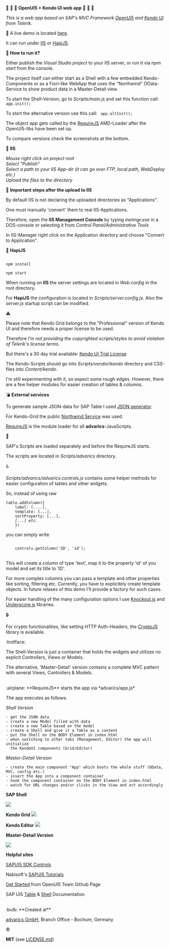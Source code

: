 :christmas_tree: :christmas_tree: :christmas_tree: **OpenUI5 + Kendo UI web app** :christmas_tree: :christmas_tree: :christmas_tree:

*This is a web app based on SAP's MVC Framework <a href="https://sap.github.io/openui5/" target="_blank">OpenUI5</a> and <a href="http://www.telerik.com/kendo-ui" target="_blank">Kendo UI</a> from Telerik.*

:bell: A live demo is located <a href="http://brakmic.de/openui5/" target="_blank">here</a>.

It can run under <a href="http://www.iis.net/" target="_blank">IIS</a> or <a href="http://hapijs.com/" target="_blank">HapiJS</a>.

:taxi: **How to run it?**

Either publish the *Visual Studio project* to your IIS server, or run it via *npm start* from the console.

The project itself can either start as a Shell with a few embedded Kendo-Components 
or as a Fiori-like WebApp that uses the "Northwind" OData-Service to show product data in a Master-Detail view.

To start the Shell-Version, go to *Scripts/main.js* and set this function call:
<code>
    app.init();
</code>

To start the alternative version use this call:
<code>
    app.altInit();
</code>

The object *app* gets called by the <a href="http://www.requirejs.org" target="_blank">RequireJS</a> AMD-Loader after the OpenUI5-libs have been set up.

To compare versions check the screenshots at the bottom.

:steam_locomotive: **IIS**

*Mouse right click on project root<br/>
Select "Publish"<br/>
Select a path to your IIS App-dir (it can go over FTP, local path, WebDeploy etc.)<br/>
Upload the files to the directory<br />*

:vertical_traffic_light: **Important steps after the upload to IIS**

By default IIS is not declaring the uploaded directories as "Applications".

One must manually 'convert' them to real IIS-Applications.

Therefore, open the **IIS Management Console** by typing *inetmgr.exe* in a DOS-console or selecting it from *Control Panel/Administrative Tools*

In IIS-Manager right click on the Application directory and choose "Convert to Application".


:helicopter: **HapiJS**

<code>
npm install
</code>

<code>
npm start
</code>

When running on **IIS** the server settings are located in *Web.config* in the root directory.

For **HapiJS** the configuration is located in  *Scripts/server.config.js*. Also the *server.js* startup script can be modified.

:warning:

Please note that Kendo Grid belongs to the "Professional" version of Kendo UI and therefore needs a proper license to be used.

Therefore *I'm not providing the copyrighted scripts/styles to avoid violation of Telerik's license terms*.

But there's a 30 day trial available: <a href="http://www.telerik.com/download/kendo-ui" target="_blank">Kendo UI Trial License</a>

The Kendo-Scripts should go into *Scripts/vendor/kendo* directory and CSS-files into *Content/kendo*.

I'm still experimenting with it, so expect some rough edges. However, there are a few
helper modules for easier creation of tables & columns.

:bomb: **External services**

To generate sample JSON-data for SAP Table I used <a href="http://www.json-generator.com/" target="_blank">JSON generator</a>.

For Kendo-Grid the public <a href="http://services.odata.org/V3/Northwind/Northwind.svc/" target="_blank">Northwind Service</a> was used.

<a href="http://requirejs.org/" target="_blank">RequireJS</a> is the module loader for all **advarics**-JavaScripts. 

:page_with_curl:

SAP's Scripts are loaded separately and before the
RequireJS starts.

The scripts are located in *Scripts/advarics* directory.

:wheelchair:

*Scripts/advarics/advarics.controls.js* contains some helper methods for easier configuration of tables and other widgets.

So, instead of using raw
<pre><code>table.addColumn({
    label: [....],
    template: [...],
    sortProperty: [...],
    <i>[...] etc.</i>
    })
</code></pre> you can simply write
<pre>
<code>
    controls.getColumn('ID', 'id');
</code>
</pre> This will create a column of type 'text', map it to the property 'id' of you model and set its title to 'ID'.
For more complex columns you can pass a template and other properties like sorting, filtering etc. Currently, you have to explicitely create template objects. In future relases of this demo I'll provide 
a factory for such cases.

For easier handling of the many configuration options I use <a href="http://knockoutjs.com/" target="_blank">Knockout.js</a> and <a href="http://underscorejs.org/" target="_blank">Underscore.js</a> libraries.

:lock:

For crypto functionalities, like setting HTTP Auth-Headers, the <a href="https://code.google.com/p/crypto-js/" target="_blank">CryptoJS</a> library is available.

:trollface:

The Shell-Version is just a container that holds the widgets and utilizes no explicit Controllers, Views or Models.

The alternative, 'Master-Detail' version contains a complete MVC pattern with several Views, Controllers & Models.

<br />
:airplane: **RequireJS** starts the app via *advarics/app.js*

The app executes as follows:

*Shell Version*

    - get the JSON data
    - create a new Model filled with data
    - create a new Table based on the model
    - create a Shell and give it a Table as a content
    - put the Shell on the BODY Element in index.html
    - when switching to other tabs (Management, Editor) the app will initialize 
      the KendoUI components (Grid/Editor)


*Master-Detail Version*

    - create the main component "App" which boots the whole stuff (OData, MVC, config etc.)
    - insert the App into a component container
    - hook the component container on the BODY Element in index.html
    - watch for URL changes and/or clicks in the View and act accordingly


**SAP Shell**

<img src="http://j20.imgup.net/table_demoa3a6.png" />

**Kendo Grid**
<img src="http://o06.imgup.net/grid883b.png" />

**Kendo Editor**
<img src="http://c13.imgup.net/editor3b10.png" />

**Master-Detail Version**

<img src="http://s07.imgup.net/main_scree9bcc.png" />

**Helpful sites**

<a href="https://sapui5.netweaver.ondemand.com/sdk/#content/Controls/index.html">SAPUI5 SDK Controls</a>

Nabisoft's <a href="http://www.nabisoft.com/tutorials/sapui5/" target="_blank">SAPUI5 Tutorials</a>

<a href="https://sap.github.io/openui5/getstarted.html" target="_blank">Get Started</a> from OpenUI5 Team Github Page

SAP UI5 <a href="https://sapui5.netweaver.ondemand.com/sdk/test-resources/sap/ui/table/demokit/Table.html" target="_blank">Table</a> & <a href="https://openui5.hana.ondemand.com/#test-resources/sap/ui/ux3/demokit/Shell.html" target="_blank">Shell</a> Documentation

<br />
:bulb: **Created at**

<a href="http://www.advarics.net" target="_blank">advarics GmbH</a>, Branch Office - Bochum, Germany

:copyright:

**MIT** (see <a href="https://github.com/brakmic/OpenUI5_Table_Demo/blob/master/LICENSE.md">LICENSE.md</a>)
